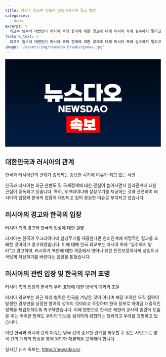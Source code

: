 ```yaml
---
title: 러시아 외교부 안보리 상임이사국에 경고 발령
categories:
  - News
excerpt: >
  외교부 임수석 대변인이 러시아 측의 한국에 대한 경고에 대해 러시아 측에 실수하지 말라고 경고한다고 밝혀, 북러 간 체결된 포괄적인 전략적 동반자 관계 조약에 대한 러시아 측 입장을 듣기 위해 안드레이 루덴코 러시아 외교부 아시아태평양차관을 만난 사실이 공개되었습니다. 러시아 측은 해당 조약이 한국을 겨냥한 것이 아니라며 이를 통해 양측은 대화를 이어가기로 했다고 밝혔습니다.
feature_text: >
  외교부 임수석 대변인이 러시아 측의 한국에 대한 경고에 대해 러시아 측에 실수하지 말라고 경고한다고 밝혀, 북러 간 체결된 포괄적인 전략적 동반자 관계 조약에 대한 러시아 측 입장을 듣기 위해 안드레이 루덴코 러시아 외교부 아시아태평양차관을 만난 사실이 공개되었습니다. 러시아 측은 해당 조약이 한국을 겨냥한 것이 아니라며 이를 통해 양측은 대화를 이어가기로 했다고 밝혔습니다.
image: '/assets/img/newsdao_breakingnews.jpg'
---
```


<p><img src="/assets/img/newsdao_breakingnews.jpg" alt="implanttips 속보" /></p>

<h2 data-ke-size="size26">대한민국과 러시아의 관계</h2>

<p data-ke-size="size16">한국과 러시아간의 관계가 증폭되는 중요한 시기에 이슈가 되고 있는 사안</p>

<p>한국과 러시아는 최근 한반도 및 국제정세에 대한 관심이 높아지면서 한러관계에 대한 관심이 증폭되고 있습니다. 특히, 우크라이나에 살상무기를 제공하는 것과 관련하여 러시아의 입장과 한국의 입장이 대립되고 있어 중요한 이슈로 부각되고 있습니다.</p>

<h2 data-ke-size="size26">러시아의 경고와 한국의 입장</h2>

<p data-ke-size="size16">러시아 측의 경고와 한국의 입장에 대한 설명</p>

<p>러시아는 한국이 우크라이나에 살상무기를 제공한다면 한러관계에 치명적인 결과를 초래할 것이라고 경고하였습니다. 이에 대해 한국 외교부는 러시아 측에 "실수하지 말라"고 경고하며, 러시아가 북한에 대한 의존에서 벗어나 유엔 안전보장이사회 상임이사국답게 처신하기를 바란다는 입장을 밝혔습니다.</p>

<h2 data-ke-size="size26">러시아의 관련 입장 및 한국의 우려 표명</h2>

<p data-ke-size="size16">러시아 측의 입장과 한국의 우려 표명에 대한 양국의 대화와 조율</p>

<p>러시아 외교부는 최근 북러 협력은 한국을 겨냥한 것이 아니며 해당 조약은 오직 침략이 발생한 경우만을 상정한 방어적 성격의 것이라고 주장하며 한국 정부로 하여금 대결적인 정책을 재검토하도록 촉구하였습니다. 이에 한편으로 한국은 북한의 군사력 증강에 도움을 주는 어떠한 협력도 우리의 안보를 심각하게 위협하는 행위라고 우려를 표명하고 있습니다.</p>

<p>이번 한국과 러시아 간의 이슈는 양국 간의 중요한 관계를 좌우할 수 있는 사안으로, 양국 간의 대화와 협상을 통해 원만한 해결책을 모색해야 합니다.</p>
실시간 뉴스 속보는, <a href="https://newsdao.kr" rel="dofollow">https://newsdao.kr</a>


